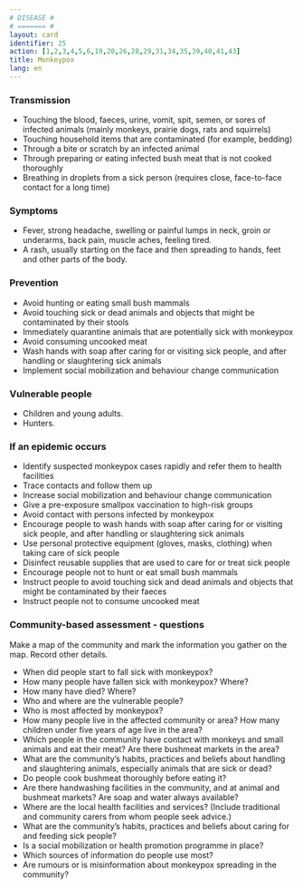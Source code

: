 ```yaml
---
# DISEASE #
# ======= #
layout: card
identifier: 25
action: [1,2,3,4,5,6,19,20,26,28,29,31,34,35,39,40,41,43]
title: Monkeypox
lang: en
---
```


### Transmission

- Touching the blood, faeces, urine, vomit, spit, semen, or sores of infected animals (mainly monkeys, prairie dogs, rats and squirrels)
- Touching household items that are contaminated (for example, bedding)
- Through a bite or scratch by an infected animal
- Through preparing or eating infected bush meat that is not cooked thoroughly
- Breathing in droplets from a sick person (requires close, face-to-face contact for a long time)

### Symptoms

- Fever, strong headache, swelling or painful lumps in neck, groin or underarms, back pain, muscle aches, feeling tired.
- A rash, usually starting on the face and then spreading to hands, feet and other parts of the body.

### Prevention

- Avoid hunting or eating small bush mammals
- Avoid touching sick or dead animals and objects that might be contaminated by their stools
- Immediately quarantine animals that are potentially sick with monkeypox
- Avoid consuming uncooked meat
- Wash hands with soap after caring for or visiting sick people, and after handling or slaughtering sick animals
- Implement social mobilization and behaviour change communication

### Vulnerable people

- Children and young adults.
- Hunters.

### If an epidemic occurs

- Identify suspected monkeypox cases rapidly and refer them to health facilities
- Trace contacts and follow them up
- Increase social mobilization and behaviour change communication
- Give a pre-exposure smallpox vaccination to high-risk groups
- Avoid contact with persons infected by monkeypox
- Encourage people to wash hands with soap after caring for or visiting sick people, and after handling or slaughtering sick animals
- Use personal protective equipment (gloves, masks, clothing) when taking care of sick people
- Disinfect reusable supplies that are used to care for or treat sick people
- Encourage people not to hunt or eat small bush mammals
- Instruct people to avoid touching sick and dead animals and objects that might be contaminated by their faeces
- Instruct people not to consume uncooked meat

### Community-based assessment - questions

Make a map of the community and mark the information you gather on the map. Record other details.
- When did people start to fall sick with monkeypox?
- How many people have fallen sick with monkeypox? Where?
- How many have died? Where?
- Who and where are the vulnerable people?
- Who is most affected by monkeypox?
- How many people live in the affected community or area? How many children under five years of age live in the area?
- Which people in the community have contact with monkeys and small animals and eat their meat? Are there bushmeat markets in the area?
- What are the community’s habits, practices and beliefs about handling and slaughtering animals, especially animals that are sick or dead?
- Do people cook bushmeat thoroughly before eating it?
- Are there handwashing facilities in the community, and at animal and bushmeat markets? Are soap and water always available?
- Where are the local health facilities and services? (Include traditional and community carers from whom people seek advice.)
- What are the community’s habits, practices and beliefs about caring for and feeding sick people?
- Is a social mobilization or health promotion programme in place?
- Which sources of information do people use most?
- Are rumours or is misinformation about monkeypox spreading in the community?
